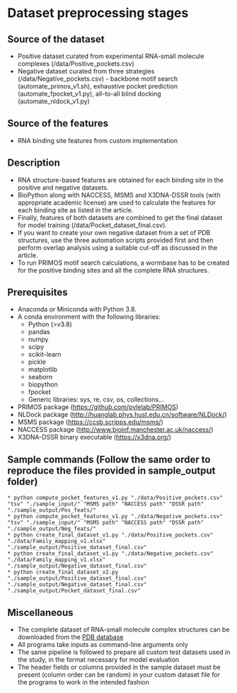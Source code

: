 # Dataset preprocessing stages

## Source of the dataset
* Positive dataset curated from experimental RNA-small molecule complexes (/data/Positive_pockets.csv)
* Negative dataset curated from three strategies (/data/Negative_pockets.csv) - backbone motif search (automate_primos_v1.sh), exhaustive pocket prediction (automate_fpocket_v1.py), all-to-all blind docking (automate_nldock_v1.py)

## Source of the features
* RNA binding site features from custom implementation

## Description
* RNA structure-based features are obtained for each binding site in the positive and negative datasets.
* BioPython along with NACCESS, MSMS and X3DNA-DSSR tools (with appropriate academic license) are used to calculate the features for each binding site as listed in the article.
* Finally, features of both datasets are combined to get the final dataset for model training (/data/Pocket_dataset_final.csv).
* If you want to create your own negative dataset from a set of PDB structures, use the three automation scripts provided first and then perform overlap analysis using a suitable cut-off as discussed in the article.
* To run PRIMOS motif search calculations, a wormbase has to be created for the positive binding sites and all the complete RNA structures.

## Prerequisites
* Anaconda or Miniconda with Python 3.8.
* A conda environment with the following libraries:
	* Python (>v3.8)
	* pandas
	* numpy
	* scipy
	* scikit-learn
	* pickle
	* matplotlib
	* seaborn
	* biopython
	* fpocket
	* Generic libraries: sys, re, csv, os, collections...
* PRIMOS package (https://github.com/pylelab/PRIMOS)
* NLDock package (http://huanglab.phys.hust.edu.cn/software/NLDock/)
* MSMS package (https://ccsb.scripps.edu/msms/)
* NACCESS package (http://www.bioinf.manchester.ac.uk/naccess/)
* X3DNA-DSSR binary executable (https://x3dna.org/)

## Sample commands (Follow the same order to reproduce the files provided in sample_output folder)
```
* python compute_pocket_features_v1.py "./data/Positive_pockets.csv" "tsv" "./sample_input/" "MSMS path" "NACCESS path" "DSSR path" "./sample_output/Pos_feats/"
* python compute_pocket_features_v1.py "./data/Negative_pockets.csv" "tsv" "./sample_input/" "MSMS path" "NACCESS path" "DSSR path" "./sample_output/Neg_feats/"
* python create_final_dataset_v1.py "./data/Positive_pockets.csv" "./data/Family_mapping_v1.xlsx" "./sample_output/Positive_dataset_final.csv"
* python create_final_dataset_v1.py "./data/Negative_pockets.csv" "./data/Family_mapping_v1.xlsx" "./sample_output/Negative_dataset_final.csv"
* python create_final_dataset_v2.py "./sample_output/Positive_dataset_final.csv" "./sample_output/Negative_dataset_final.csv" "./sample_output/Pocket_dataset_final.csv"
```

## Miscellaneous
* The complete dataset of RNA-small molecule complex structures can be downloaded from the <a href="https://www.rcsb.org/" target="_blank">PDB database</a>
* All programs take inputs as command-line arguments only
* The same pipeline is followed to prepare all custom test datasets used in the study, in the format necessary for model evaluation
* The header fields or columns provided in the sample dataset must be present (column order can be random) in your custom dataset file for the programs to work in the intended fashion
